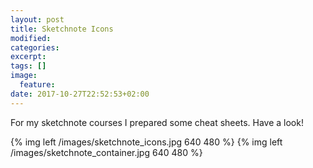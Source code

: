 ```yaml
---
layout: post
title: Sketchnote Icons
modified:
categories: 
excerpt:
tags: []
image:
  feature:
date: 2017-10-27T22:52:53+02:00
---
```

For my sketchnote courses I prepared some cheat sheets. Have a look!

{% img left /images/sketchnote_icons.jpg 640 480  %}
{% img left /images/sketchnote_container.jpg 640 480  %}